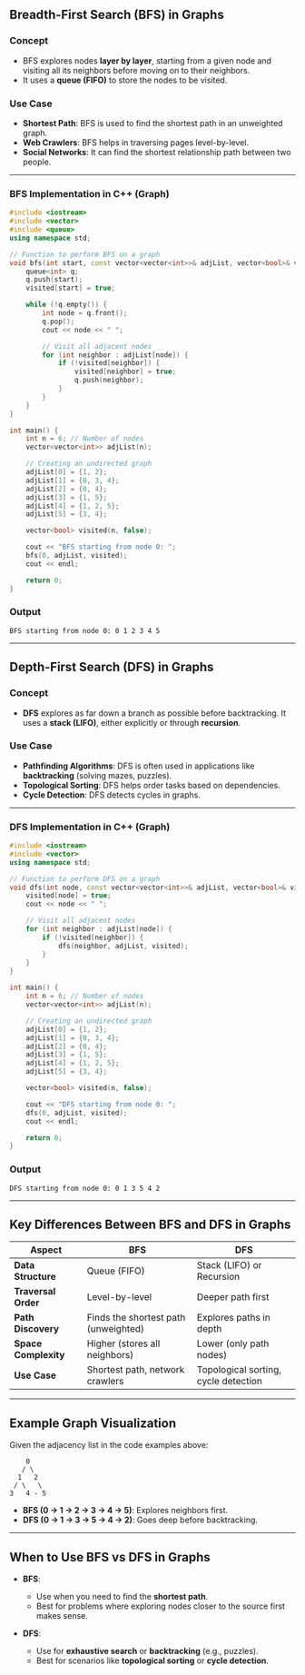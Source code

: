 ## **Breadth-First Search (BFS) in Graphs**

### Concept
- BFS explores nodes **layer by layer**, starting from a given node and visiting all its neighbors before moving on to their neighbors.
- It uses a **queue (FIFO)** to store the nodes to be visited.

### Use Case
- **Shortest Path**: BFS is used to find the shortest path in an unweighted graph.
- **Web Crawlers**: BFS helps in traversing pages level-by-level.
- **Social Networks**: It can find the shortest relationship path between two people.

---

### **BFS Implementation in C++ (Graph)**

```cpp
#include <iostream>
#include <vector>
#include <queue>
using namespace std;

// Function to perform BFS on a graph
void bfs(int start, const vector<vector<int>>& adjList, vector<bool>& visited) {
    queue<int> q;
    q.push(start);
    visited[start] = true;

    while (!q.empty()) {
        int node = q.front();
        q.pop();
        cout << node << " ";

        // Visit all adjacent nodes
        for (int neighbor : adjList[node]) {
            if (!visited[neighbor]) {
                visited[neighbor] = true;
                q.push(neighbor);
            }
        }
    }
}

int main() {
    int n = 6; // Number of nodes
    vector<vector<int>> adjList(n);

    // Creating an undirected graph
    adjList[0] = {1, 2};
    adjList[1] = {0, 3, 4};
    adjList[2] = {0, 4};
    adjList[3] = {1, 5};
    adjList[4] = {1, 2, 5};
    adjList[5] = {3, 4};

    vector<bool> visited(n, false);

    cout << "BFS starting from node 0: ";
    bfs(0, adjList, visited);
    cout << endl;

    return 0;
}
```

### **Output**
```
BFS starting from node 0: 0 1 2 3 4 5
```

---

## **Depth-First Search (DFS) in Graphs**

### Concept
- **DFS** explores as far down a branch as possible before backtracking. It uses a **stack (LIFO)**, either explicitly or through **recursion**.

### Use Case
- **Pathfinding Algorithms**: DFS is often used in applications like **backtracking** (solving mazes, puzzles).
- **Topological Sorting**: DFS helps order tasks based on dependencies.
- **Cycle Detection**: DFS detects cycles in graphs.

---

### **DFS Implementation in C++ (Graph)**

```cpp
#include <iostream>
#include <vector>
using namespace std;

// Function to perform DFS on a graph
void dfs(int node, const vector<vector<int>>& adjList, vector<bool>& visited) {
    visited[node] = true;
    cout << node << " ";

    // Visit all adjacent nodes
    for (int neighbor : adjList[node]) {
        if (!visited[neighbor]) {
            dfs(neighbor, adjList, visited);
        }
    }
}

int main() {
    int n = 6; // Number of nodes
    vector<vector<int>> adjList(n);

    // Creating an undirected graph
    adjList[0] = {1, 2};
    adjList[1] = {0, 3, 4};
    adjList[2] = {0, 4};
    adjList[3] = {1, 5};
    adjList[4] = {1, 2, 5};
    adjList[5] = {3, 4};

    vector<bool> visited(n, false);

    cout << "DFS starting from node 0: ";
    dfs(0, adjList, visited);
    cout << endl;

    return 0;
}
```

### **Output**
```
DFS starting from node 0: 0 1 3 5 4 2
```

---

## Key Differences Between BFS and DFS in Graphs

| **Aspect**         | **BFS**                                | **DFS**                                |
|--------------------|-----------------------------------------|----------------------------------------|
| **Data Structure** | Queue (FIFO)                           | Stack (LIFO) or Recursion             |
| **Traversal Order**| Level-by-level                         | Deeper path first                     |
| **Path Discovery** | Finds the shortest path (unweighted)   | Explores paths in depth               |
| **Space Complexity**| Higher (stores all neighbors)         | Lower (only path nodes)               |
| **Use Case**       | Shortest path, network crawlers        | Topological sorting, cycle detection |

---

## Example Graph Visualization

Given the adjacency list in the code examples above:

```
    0
   / \
  1   2
 / \   \
3   4 - 5
```

- **BFS (0 → 1 → 2 → 3 → 4 → 5)**: Explores neighbors first.
- **DFS (0 → 1 → 3 → 5 → 4 → 2)**: Goes deep before backtracking.

---

## When to Use BFS vs DFS in Graphs

- **BFS**: 
  - Use when you need to find the **shortest path**.
  - Best for problems where exploring nodes closer to the source first makes sense.

- **DFS**:
  - Use for **exhaustive search** or **backtracking** (e.g., puzzles).
  - Best for scenarios like **topological sorting** or **cycle detection**.